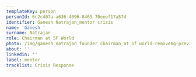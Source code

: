 ```yaml
---
templateKey: person
personId: 6c2c407a-a636-4096-8469-70eeef17a57d
identifier: Ganesh Natrajan_mentor crisis
name: 'Ganesh '
surname: Natrajan
role: Chairman at 5F World
photo: /img/ganesh_natrajan_founder_chairman_at_5f_world-removebg-preview.png
about: ''
linkedin: ''
label: mentor
tracklist: Crisis Response
---
```

